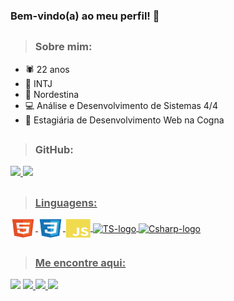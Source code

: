 ### Bem-vindo(a) ao meu perfil! 🖤

##

> ### Sobre mim:

- 🕷️ 22 anos
- 🧠 INTJ
- 🌵 Nordestina
- 💻 Análise e Desenvolvimento de Sistemas 4/4
- 💜 Estagiária de Desenvolvimento Web na Cogna 

##

> ### GitHub:
<div>
  <a href="https://github.com/emycinthia">
  <img height="180em" src="https://github-readme-stats.vercel.app/api?username=emycinthia&show_icons=true&theme=apprentice&include_all_commits=true&count_private=true"/>
  <img height="140em" src="https://github-readme-stats.vercel.app/api/top-langs/?username=emycinthia&layout=compact&langs_count=16&theme=apprentice"/>
</div>

##
  
> ### Linguagens:

<div>
  <img align="center" alt="HTML-logo" height="30" width="40" src="https://raw.githubusercontent.com/devicons/devicon/master/icons/html5/html5-original.svg">
  <img align="center" alt="CSS-logo" height="30" width="40" src="https://raw.githubusercontent.com/devicons/devicon/master/icons/css3/css3-original.svg">
  <img align="center" alt="JS-logo" height="30" width="40" src="https://raw.githubusercontent.com/devicons/devicon/master/icons/javascript/javascript-plain.svg">
  <img align="center" alt="TS-logo" height="30" width="40" src="https://static-00.iconduck.com/assets.00/typescript-plain-icon-256x256-ypojgpyj.png">
  <img align="center" alt="Csharp-logo" height="30" width="40" src="https://static-00.iconduck.com/assets.00/c-sharp-c-icon-1822x2048-wuf3ijab.png">
</div>

##
  
> ### Me encontre aqui:

<div>
  <a href="https://instagram.com/emcinth_" target="_blank"><img src="https://img.shields.io/badge/Instagram-E4405F?style=for-the-badge&logo=instagram&logoColor=white" target="_blank"></a>
  <a href="https://twitter.com/demohvnter" target="_blank"><img src="https://img.shields.io/badge/Twitter-1DA1F2?style=for-the-badge&logo=twitter&logoColor=white" target="_blank"/>
  <a href="mail.ewileet@gmail.com" target="_blank"><img src="https://img.shields.io/badge/Gmail-D14836?style=for-the-badge&logo=gmail&logoColor=white" target="_blank"/>
  <a href="https://www.linkedin.com/in/emycinthia/" target="_blank"><img src="https://img.shields.io/badge/LinkedIn-0077B5?style=for-the-badge&logo=linkedin&logoColor=white" target="_blank"/>
</div>
